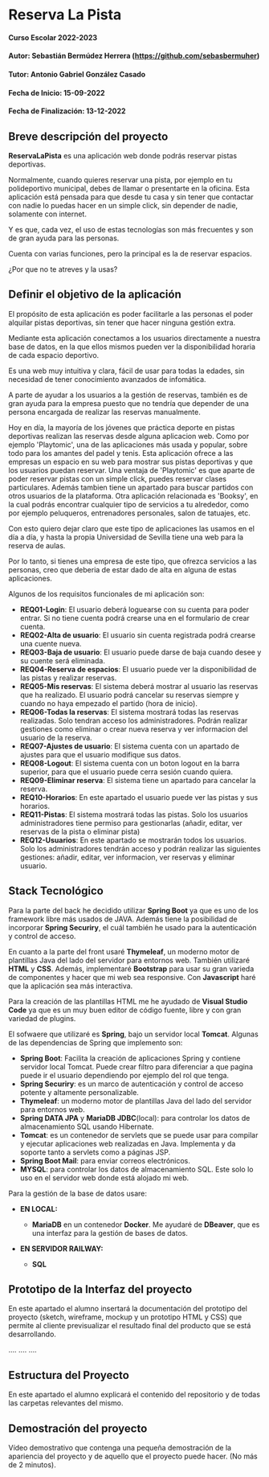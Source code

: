 # Reserva La Pista

#### Curso Escolar 2022-2023
#### Autor: Sebastián Bermúdez Herrera (https://github.com/sebasbermuher)
#### Tutor: Antonio Gabriel González Casado
#### Fecha de Inicio: 15-09-2022
#### Fecha de Finalización: 13-12-2022

## Breve descripción del proyecto

**ReservaLaPista** es una aplicación web donde podrás reservar pistas deportivas.

Normalmente, cuando quieres reservar una pista, por ejemplo en tu polideportivo municipal, debes de llamar o presentarte en la oficina. Esta aplicación está pensada para que desde tu casa y sin tener que contactar con nadie lo puedas hacer en un simple click, sin depender de nadie, solamente con internet.

Y es que, cada vez, el uso de estas tecnologías son más frecuentes y son de gran ayuda para las personas.

Cuenta con varias funciones, pero la principal es la de reservar espacios.

¿Por que no te atreves y la usas?

## Definir el objetivo de la aplicación
El propósito de esta aplicación es poder facilitarle a las personas el poder alquilar pistas deportivas, sin tener que hacer ninguna gestión extra. 

Mediante esta aplicación conectamos a los usuarios directamente a nuestra base de datos, en la que ellos mismos pueden ver la disponibilidad horaria de cada espacio deportivo.

Es una web muy intuitiva y clara, fácil de usar para todas la edades, sin necesidad de tener conocimiento avanzados de infomática.

A parte de ayudar a los usuarios a la gestión de reservas, también es de gran ayuda para la empresa puesto que no tendría que depender de una persona encargada de realizar las reservas manualmente.

Hoy en día, la mayoría de los jóvenes que práctica deporte en pistas deportivas realizan las reservas desde alguna aplicacion web. Como por ejemplo 'Playtomic', una de las aplicaciones más usada y popular, sobre todo para los amantes del padel y tenis.
Esta aplicación ofrece a las empresas un espacio en su web para mostrar sus pistas deportivas y que los usuarios puedan reservar.
Una ventaja de 'Playtomic' es que aparte de poder reservar pistas con un simple click, puedes reservar clases particulares.
Además tambien tiene un apartado para buscar partidos con otros usuarios de la plataforma.
Otra aplicación relacionada es 'Booksy', en la cual podrás encontrar cualquier tipo de servicios a tu alrededor, como por ejemplo peluqueros, entrenadores personales, salon de tatuajes, etc.

Con esto quiero dejar claro que este tipo de aplicaciones las usamos en el día a día, y hasta la propia Universidad de Sevilla tiene una web para la reserva de aulas.

Por lo tanto, si tienes una empresa de este tipo, que ofrezca servicios a las personas, creo que deberia de estar dado de alta en alguna de estas aplicaciones.


Algunos de los requisitos funcionales de mi aplicación son:

- **REQ01-Login**: El usuario deberá loguearse con su cuenta para poder entrar. Si no tiene cuenta podrá crearse una en el formulario de crear cuenta.
- **REQ02-Alta de usuario**: El usuario sin cuenta registrada podrá crearse una cuente nueva.
- **REQ03-Baja de usuario**: El usuario puede darse de baja cuando desee y su cuente será eliminada.
- **REQ04-Reserva de espacios**: El usuario puede ver la disponibilidad de las pistas y realizar reservas.
- **REQ05-Mis reservas**: El sistema deberá mostrar al usuario las reservas que ha realizado. El usuario podrá cancelar su reservas siempre y cuando no haya empezado el partido (hora de inicio).
- **REQ06-Todas la reservas**: El sistema mostrará todas las reservas realizadas. Solo tendran acceso los administradores. Podrán realizar gestiones como eliminar o crear nueva reserva y ver informacion del usuario de la reserva.
- **REQ07-Ajustes de usuario**: El sistema cuenta con un apartado de ajustes para que el usuario modifique sus datos.
- **REQ08-Logout**: El sistema cuenta con un boton logout en la barra superior, para que el usuario puede cerra sesión cuando quiera.
- **REQ09-Eliminar reserva**: El sistema tiene un apartado para cancelar la reserva.
- **REQ10-Horarios**: En este apartado el usuario puede ver las pistas y sus horarios.
- **REQ11-Pistas**: El sistema mostrará todas las pistas. Solo los usuarios administradores tiene permiso para gestionarlas (añadir, editar, ver reservas de la pista o eliminar pista)
- **REQ12-Usuarios**: En este apartado se mostrarán todos los usuarios. Solo los administradores tendrán acceso y podrán realizar las siguientes gestiones: añadir, editar, ver informacion, ver reservas y eliminar usuario.

## Stack Tecnológico
Para la parte del back he decidido utilizar **Spring Boot** ya que es uno de los framework libre más usados de JAVA. Además tiene la posibilidad de incorporar **Spring Securiry**, el cuál también he usado para la autenticación y control de acceso.

En cuanto a la parte del front usaré **Thymeleaf**, un moderno motor de plantillas Java del lado del servidor para entornos web. También utilizaré **HTML** y **CSS**. Además, implementaré **Bootstrap** para usar su gran varieda de componentes y hacer que mi web sea responsive.
Con **Javascript** haré que la aplicación sea más interactiva.

Para la creación de las plantillas HTML me he ayudado de **Visual Studio Code** ya que es un muy buen editor de código fuente, libre y con gran variedad de plugins.

El sofwaere que utilizaré es **Spring**, bajo un servidor local **Tomcat**. 
Algunas de las dependencias de Spring que implemento son:
- **Spring Boot**: Facilita la creación de aplicaciones Spring y contiene servidor local Tomcat. Puede crear filtro para diferenciar a que pagina puede ir el usuario dependiendo por ejemplo del rol que tenga.
- **Spring Securiry**: es un marco de autenticación y control de acceso potente y altamente personalizable.
- **Thymeleaf**: un moderno motor de plantillas Java del lado del servidor para entornos web.
- **Spring DATA JPA** y **MariaDB JDBC**(local): para controlar los datos de almacenamiento SQL usando Hibernate.
- **Tomcat**: es un contenedor de servlets que se puede usar para compilar y ejecutar aplicaciones web realizadas en Java. Implementa y da soporte tanto a servlets como a páginas JSP.
- **Spring Boot Mail**: para enviar correos electrónicos.
- **MYSQL**: para controlar los datos de almacenamiento SQL. Este solo lo uso en el servidor web donde está alojado mi web.


Para la gestión de la base de datos usare:
- **EN LOCAL:**
    - **MariaDB** en un contenedor **Docker**. Me ayudaré de **DBeaver**, que es una interfaz para la gestión de bases de datos.

- **EN SERVIDOR RAILWAY:** 
    - **SQL**

## Prototipo de la Interfaz del proyecto

En este apartado el alumno insertará la documentación del prototipo del proyecto (sketch, wireframe, mockup y un prototipo HTML y CSS)  que permite al cliente previsualizar el resultado final del producto que se está desarrollando.

....
....
....

## Estructura del Proyecto

En este apartado el alumno explicará el contenido del repositorio y de todas las carpetas relevantes del mismo.

## Demostración del proyecto

Vídeo demostrativo que contenga una pequeña demostración de la apariencia del proyecto y de aquello que el proyecto puede hacer. (No más de 2 minutos).
